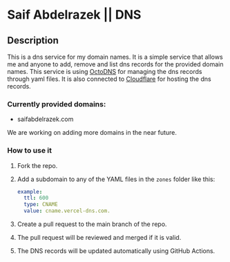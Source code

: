 # Saif Abdelrazek || DNS

## Description

This is a dns service for my domain names. It is a simple service that allows me and anyone to add, remove and list dns records for the provided domain names.
This service is using [OctoDNS](https://github.com/octodns/octodns) for managing the dns records through yaml files. It is also connected to [Cloudflare](https://www.cloudflare.com/) for hosting the dns records.

### Currently provided domains:

- saifabdelrazek.com

We are working on adding more domains in the near future.
### How to use it

1. Fork the repo.
2. Add a subdomain to any of the YAML files in the `zones` folder like this:

   ```yaml
   example:
     ttl: 600
     type: CNAME
     value: cname.vercel-dns.com.
   ```

3. Create a pull request to the main branch of the repo.
4. The pull request will be reviewed and merged if it is valid.
5. The DNS records will be updated automatically using GitHub Actions.
